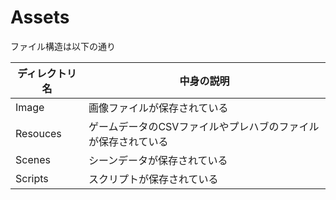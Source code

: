 # Assets
ファイル構造は以下の通り

| ディレクトリ名 | 中身の説明 |
| ---- | ---- |
|  Image  |  画像ファイルが保存されている  |
|  Resouces  |  ゲームデータのCSVファイルやプレハブのファイルが保存されている  |
|  Scenes  |  シーンデータが保存されている  |
|  Scripts  |  スクリプトが保存されている  |